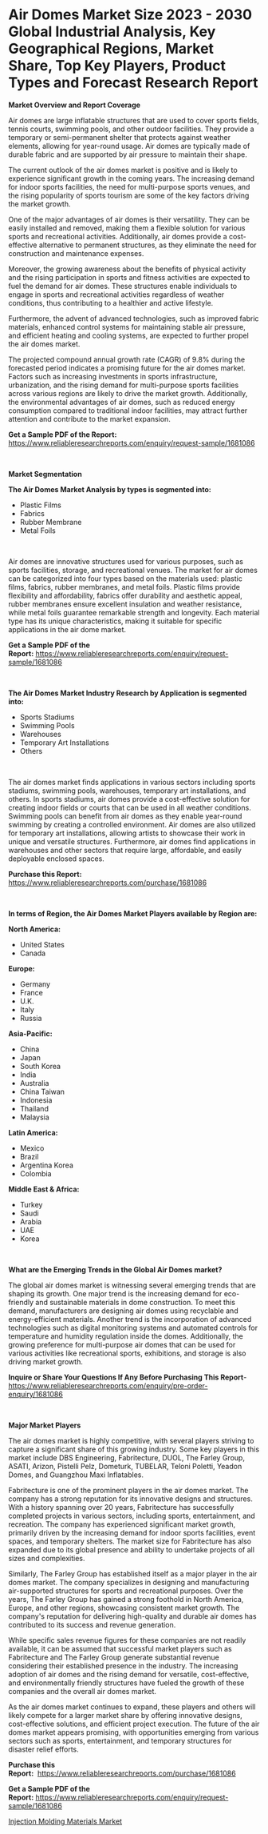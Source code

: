 <p><h1>Air Domes Market Size 2023 - 2030 Global Industrial Analysis, Key Geographical Regions, Market Share, Top Key Players, Product Types and Forecast Research Report</h1></p><p><strong>Market Overview and Report Coverage</strong></p>
<p><p>Air domes are large inflatable structures that are used to cover sports fields, tennis courts, swimming pools, and other outdoor facilities. They provide a temporary or semi-permanent shelter that protects against weather elements, allowing for year-round usage. Air domes are typically made of durable fabric and are supported by air pressure to maintain their shape.</p><p>The current outlook of the air domes market is positive and is likely to experience significant growth in the coming years. The increasing demand for indoor sports facilities, the need for multi-purpose sports venues, and the rising popularity of sports tourism are some of the key factors driving the market growth.</p><p>One of the major advantages of air domes is their versatility. They can be easily installed and removed, making them a flexible solution for various sports and recreational activities. Additionally, air domes provide a cost-effective alternative to permanent structures, as they eliminate the need for construction and maintenance expenses.</p><p>Moreover, the growing awareness about the benefits of physical activity and the rising participation in sports and fitness activities are expected to fuel the demand for air domes. These structures enable individuals to engage in sports and recreational activities regardless of weather conditions, thus contributing to a healthier and active lifestyle.</p><p>Furthermore, the advent of advanced technologies, such as improved fabric materials, enhanced control systems for maintaining stable air pressure, and efficient heating and cooling systems, are expected to further propel the air domes market.</p><p>The projected compound annual growth rate (CAGR) of 9.8% during the forecasted period indicates a promising future for the air domes market. Factors such as increasing investments in sports infrastructure, urbanization, and the rising demand for multi-purpose sports facilities across various regions are likely to drive the market growth. Additionally, the environmental advantages of air domes, such as reduced energy consumption compared to traditional indoor facilities, may attract further attention and contribute to the market expansion.</p></p>
<p><strong>Get a Sample PDF of the Report:</strong> <a href="https://www.reliableresearchreports.com/enquiry/request-sample/1681086">https://www.reliableresearchreports.com/enquiry/request-sample/1681086</a></p>
<p>&nbsp;</p>
<p><strong>Market Segmentation</strong></p>
<p><strong>The Air Domes Market Analysis by types is segmented into:</strong></p>
<p><ul><li>Plastic Films</li><li>Fabrics</li><li>Rubber Membrane</li><li>Metal Foils</li></ul></p>
<p>&nbsp;</p>
<p><p>Air domes are innovative structures used for various purposes, such as sports facilities, storage, and recreational venues. The market for air domes can be categorized into four types based on the materials used: plastic films, fabrics, rubber membranes, and metal foils. Plastic films provide flexibility and affordability, fabrics offer durability and aesthetic appeal, rubber membranes ensure excellent insulation and weather resistance, while metal foils guarantee remarkable strength and longevity. Each material type has its unique characteristics, making it suitable for specific applications in the air dome market.</p></p>
<p><strong>Get a Sample PDF of the Report:</strong>&nbsp;<a href="https://www.reliableresearchreports.com/enquiry/request-sample/1681086">https://www.reliableresearchreports.com/enquiry/request-sample/1681086</a></p>
<p>&nbsp;</p>
<p><strong>The Air Domes Market Industry Research by Application is segmented into:</strong></p>
<p><ul><li>Sports Stadiums</li><li>Swimming Pools</li><li>Warehouses</li><li>Temporary Art Installations</li><li>Others</li></ul></p>
<p>&nbsp;</p>
<p><p>The air domes market finds applications in various sectors including sports stadiums, swimming pools, warehouses, temporary art installations, and others. In sports stadiums, air domes provide a cost-effective solution for creating indoor fields or courts that can be used in all weather conditions. Swimming pools can benefit from air domes as they enable year-round swimming by creating a controlled environment. Air domes are also utilized for temporary art installations, allowing artists to showcase their work in unique and versatile structures. Furthermore, air domes find applications in warehouses and other sectors that require large, affordable, and easily deployable enclosed spaces.</p></p>
<p><strong>Purchase this Report:</strong>&nbsp; <a href="https://www.reliableresearchreports.com/purchase/1681086">https://www.reliableresearchreports.com/purchase/1681086</a></p>
<p>&nbsp;</p>
<p><strong>In terms of Region, the Air Domes Market Players available by Region are:</strong></p>
<p>
    <p> <strong> North America: </strong>
        <ul>
            <li>United States</li>
            <li>Canada</li>
        </ul>
        </p> 
    <p> <strong> Europe: </strong>
        <ul>
            <li>Germany</li>
            <li>France</li>
            <li>U.K.</li>
            <li>Italy</li>
            <li>Russia</li>
        </ul>
        </p> 
    <p> <strong> Asia-Pacific: </strong>
        <ul>
            <li>China</li>
            <li>Japan</li>
            <li>South Korea</li>
            <li>India</li>
            <li>Australia</li>
            <li>China Taiwan</li>
            <li>Indonesia</li>
            <li>Thailand</li>
            <li>Malaysia</li>
        </ul>
        </p> 
    <p> <strong> Latin America: </strong>
        <ul>
            <li>Mexico</li>
            <li>Brazil</li>
            <li>Argentina Korea</li>
            <li>Colombia</li>
        </ul>
        </p> 
    <p> <strong> Middle East & Africa: </strong>
        <ul>
            <li>Turkey</li>
            <li>Saudi</li>
            <li>Arabia</li>
            <li>UAE</li>
            <li>Korea</li>
        </ul>
    </p>
    </p>
<p>&nbsp;</p>
<p><strong>What are the Emerging Trends in the Global Air Domes market?</strong></p>
<p><p>The global air domes market is witnessing several emerging trends that are shaping its growth. One major trend is the increasing demand for eco-friendly and sustainable materials in dome construction. To meet this demand, manufacturers are designing air domes using recyclable and energy-efficient materials. Another trend is the incorporation of advanced technologies such as digital monitoring systems and automated controls for temperature and humidity regulation inside the domes. Additionally, the growing preference for multi-purpose air domes that can be used for various activities like recreational sports, exhibitions, and storage is also driving market growth.</p></p>
<p><strong>Inquire or Share Your Questions If Any Before Purchasing This Report</strong>- <a href="https://www.reliableresearchreports.com/enquiry/pre-order-enquiry/1681086">https://www.reliableresearchreports.com/enquiry/pre-order-enquiry/1681086</a></p>
<p>&nbsp;</p>
<p><strong>Major Market Players</strong></p>
<p><p>The air domes market is highly competitive, with several players striving to capture a significant share of this growing industry. Some key players in this market include DBS Engineering, Fabritecture, DUOL, The Farley Group, ASATI, Arizon, Pistelli Pelz, Dometurk, TUBELAR, Teloni Poletti, Yeadon Domes, and Guangzhou Maxi Inflatables.</p><p>Fabritecture is one of the prominent players in the air domes market. The company has a strong reputation for its innovative designs and structures. With a history spanning over 20 years, Fabritecture has successfully completed projects in various sectors, including sports, entertainment, and recreation. The company has experienced significant market growth, primarily driven by the increasing demand for indoor sports facilities, event spaces, and temporary shelters. The market size for Fabritecture has also expanded due to its global presence and ability to undertake projects of all sizes and complexities.</p><p>Similarly, The Farley Group has established itself as a major player in the air domes market. The company specializes in designing and manufacturing air-supported structures for sports and recreational purposes. Over the years, The Farley Group has gained a strong foothold in North America, Europe, and other regions, showcasing consistent market growth. The company's reputation for delivering high-quality and durable air domes has contributed to its success and revenue generation.</p><p>While specific sales revenue figures for these companies are not readily available, it can be assumed that successful market players such as Fabritecture and The Farley Group generate substantial revenue considering their established presence in the industry. The increasing adoption of air domes and the rising demand for versatile, cost-effective, and environmentally friendly structures have fueled the growth of these companies and the overall air domes market.</p><p>As the air domes market continues to expand, these players and others will likely compete for a larger market share by offering innovative designs, cost-effective solutions, and efficient project execution. The future of the air domes market appears promising, with opportunities emerging from various sectors such as sports, entertainment, and temporary structures for disaster relief efforts.</p></p>
<p><strong>Purchase this Report:</strong>&nbsp;&nbsp;<a href="https://www.reliableresearchreports.com/purchase/1681086">https://www.reliableresearchreports.com/purchase/1681086</a></p>
<p></p>
<p><strong>Get a Sample PDF of the Report:</strong>&nbsp;<a href="https://www.reliableresearchreports.com/enquiry/request-sample/1681086">https://www.reliableresearchreports.com/enquiry/request-sample/1681086</a></p>
<p><p><a href="https://github.com/RichRobinson5/Market-Research-Report-List-2/blob/main/injection-molding-materials-market.md">Injection Molding Materials Market</a></p></p>